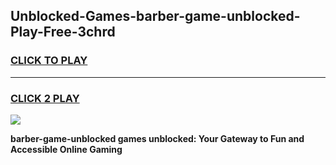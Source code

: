 
## Unblocked-Games-barber-game-unblocked-Play-Free-3chrd
<h3>
<a href="https://premium76.site?title=barber-game-unblocked&ref=17A">CLICK TO PLAY</a></h3>
<hr>

<h3>
<a href="https://premium76.site?title=barber-game-unblocked&ref=17A">CLICK 2 PLAY</a>
  
</h3>

<a href="https://premium76.site?title=barber-game-unblocked&ref=17A"><img src="https://clearcache.store/games.png"></a>


**barber-game-unblocked games unblocked: Your Gateway to Fun and Accessible Online Gaming**
